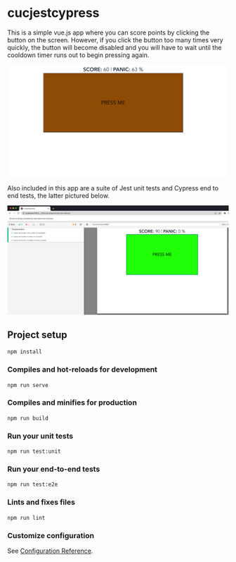 # cucjestcypress

This is a simple vue.js app where you can score points by clicking the button on the screen. However, if you click the button too many times very quickly, the button will become disabled and you will have to wait until the cooldown timer runs out to begin pressing again.

![Image of app](./src/assets/cucjestcypressapp.png)

Also included in this app are a suite of Jest unit tests and Cypress end to end tests, the latter pictured below.

![Image of passed tests in cypress](./src/assets/cucjestcypresstest.png)

## Project setup
```
npm install
```

### Compiles and hot-reloads for development
```
npm run serve
```

### Compiles and minifies for production
```
npm run build
```

### Run your unit tests
```
npm run test:unit
```

### Run your end-to-end tests
```
npm run test:e2e
```

### Lints and fixes files
```
npm run lint
```

### Customize configuration
See [Configuration Reference](https://cli.vuejs.org/config/).
